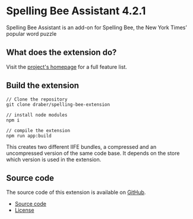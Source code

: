 # Spelling Bee Assistant 4.2.1

Spelling Bee Assistant is an add-on for Spelling Bee, the New York Times’ popular word puzzle

## What does the extension do?
Visit the [project's homepage](https://spelling-bee-assistant.app/) for a full feature list.

## Build the extension

```
// Clone the repository
git clone draber/spelling-bee-extension

// install node modules
npm i

// compile the extension
npm run app:build
```

This creates two different IIFE bundles, a compressed and an uncompressed version of the same code base. It depends on the store which version is used in the extension.

## Source code
The source code of this extension is available on [GitHub](https://github.com/draber/draber.github.io]). 

- [Source code](https://github.com/draber/draber.github.io/tree/main/src/app)
- [License](https://github.com/draber/draber.github.io/blob/main/LICENSE.md)
